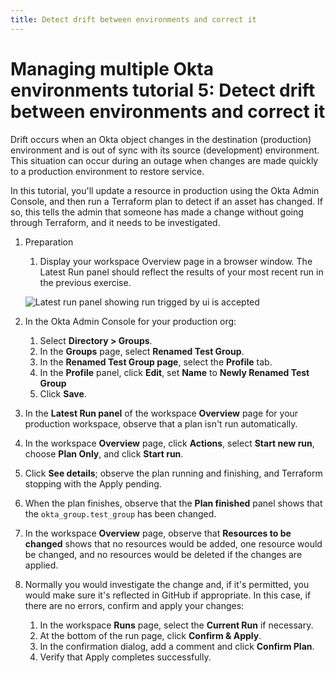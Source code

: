```yaml
---
title: Detect drift between environments and correct it
---
```


# Managing multiple Okta environments tutorial 5: Detect drift between environments and correct it

Drift occurs when an Okta object changes in the destination (production) environment and is out of sync with its source (development) environment. This situation can occur during an outage when changes are made quickly to a production environment to restore service.

In this tutorial, you'll update a resource in production using the Okta Admin Console, and then run a Terraform plan to detect if an asset has changed. If so, this tells the admin that someone has made a change without going through Terraform, and it needs to be investigated.

1. Preparation
   1. Display your workspace Overview page in a browser window. The Latest Run panel should reflect the results of your most recent run in the previous exercise.

   <div class="full border">

   ![Latest run panel showing run trigged by ui is accepted](/img/architecture/mmod/figure-7-1.png)

   </div>

1. In the Okta Admin Console for your production org:
   1. Select **Directory > Groups**.
   1. In the **Groups** page, select **Renamed Test Group**.
   1. In the **Renamed Test Group page**, select the **Profile** tab.
   1. In the **Profile** panel, click **Edit**, set **Name** to **Newly Renamed Test Group**
   1. Click **Save**.

1. In the **Latest Run panel** of the workspace **Overview** page for your production workspace, observe that a plan isn't run automatically.
1. In the workspace **Overview** page, click **Actions**, select **Start new run**, choose **Plan Only**, and click **Start run**.
1. Click **See details**; observe the plan running and finishing, and Terraform stopping with the Apply pending.
1. When the plan finishes, observe that the **Plan finished** panel shows that the `okta_group.test_group` has been changed.
1. In the workspace **Overview** page, observe that **Resources to be changed** shows that no resources would be added, one resource would be changed, and no resources would be deleted if the changes are applied.
1. Normally you would investigate the change and, if it's permitted, you would make sure it's reflected in GitHub if appropriate. In this case, if there are no errors, confirm and apply your changes:
   1. In the workspace **Runs** page, select the **Current Run** if necessary.
   2. At the bottom of the run page, click **Confirm & Apply**.
   3. In the confirmation dialog, add a comment and click **Confirm Plan**.
   4. Verify that Apply completes successfully.
